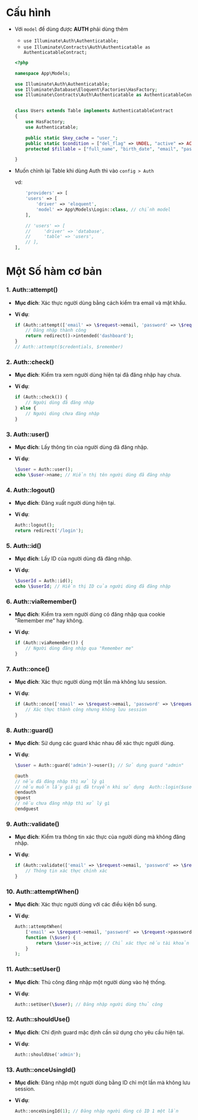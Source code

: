 # Cấu hình

- Với `model` để dùng được **AUTH** phải dùng thêm 

    - `use Illuminate\Auth\Authenticatable;`
    - `use Illuminate\Contracts\Auth\Authenticatable as AuthenticatableContract;`
    ```php
    <?php

    namespace App\Models;

    use Illuminate\Auth\Authenticatable;
    use Illuminate\Database\Eloquent\Factories\HasFactory;
    use Illuminate\Contracts\Auth\Authenticatable as AuthenticatableContract;


    class Users extends Table implements AuthenticatableContract
    {
        use HasFactory;
        use Authenticatable;

        public static $key_cache = "user_";
        public static $condition = ["del_flag" => UNDEL, "active" => ACTIVE];
        protected $fillable = ["full_name", "birth_date", "email", "password", "token", "position"];

    }
    ```

-   Muốn chỉnh lại Table khi dùng Auth thì vào `config > Auth`

    vd:

    ```php
        'providers' => [
        'users' => [
            'driver' => 'eloquent',
            'model' => App\Models\Login::class, // chỉnh model
        ],

        // 'users' => [
        //     'driver' => 'database',
        //     'table' => 'users',
        // ],
    ],
    ```

# Một Số hàm cơ bản

### 1. **Auth::attempt()**
- **Mục đích**: Xác thực người dùng bằng cách kiểm tra email và mật khẩu.

- **Ví dụ**:
  ```php
  if (Auth::attempt(['email' => \$request->email, 'password' => \$request->password])) {
      // Đăng nhập thành công
      return redirect()->intended('dashboard');
  }
  // Auth::attempt($credentials, $remember)
  ```

### 2. **Auth::check()**
- **Mục đích**: Kiểm tra xem người dùng hiện tại đã đăng nhập hay chưa.

- **Ví dụ**:
  ```php
  if (Auth::check()) {
      // Người dùng đã đăng nhập
  } else {
      // Người dùng chưa đăng nhập
  }
  ```

### 3. **Auth::user()**
- **Mục đích**: Lấy thông tin của người dùng đã đăng nhập.

- **Ví dụ**:
  ```php
  \$user = Auth::user();
  echo \$user->name; // Hiển thị tên người dùng đã đăng nhập
  ```

### 4. **Auth::logout()**
- **Mục đích**: Đăng xuất người dùng hiện tại.

- **Ví dụ**:
  ```php
  Auth::logout();
  return redirect('/login');
  ```

### 5. **Auth::id()**
- **Mục đích**: Lấy ID của người dùng đã đăng nhập.

- **Ví dụ**:
  ```php
  \$userId = Auth::id();
  echo \$userId; // Hiển thị ID của người dùng đã đăng nhập
  ```

### 6. **Auth::viaRemember()**
- **Mục đích**: Kiểm tra xem người dùng có đăng nhập qua cookie "Remember me" hay không.

- **Ví dụ**:
  ```php
  if (Auth::viaRemember()) {
      // Người dùng đăng nhập qua "Remember me"
  }
  ```

### 7. **Auth::once()**
- **Mục đích**: Xác thực người dùng một lần mà không lưu session.

- **Ví dụ**:
  ```php
  if (Auth::once(['email' => \$request->email, 'password' => \$request->password])) {
      // Xác thực thành công nhưng không lưu session
  }
  ```

### 8. **Auth::guard()**
- **Mục đích**: Sử dụng các guard khác nhau để xác thực người dùng.

- **Ví dụ**:
  ```php
  \$user = Auth::guard('admin')->user(); // Sử dụng guard "admin"
  ```

    
    ```php
    @auth
    // nếu đã đăng nhập thì xử lý gì
    // nếu muốn lấy giá gị đã truyền khi sử dụng  Auth::login($user) thì Auth()->user()->giá trị đã lưu trong biến user
    @endauth
    @guest
    // nếu chưa đăng nhập thì xử lý gì
    @endguest
    ```


### 9. **Auth::validate()**
- **Mục đích**: Kiểm tra thông tin xác thực của người dùng mà không đăng nhập.

- **Ví dụ**:
  ```php
  if (Auth::validate(['email' => \$request->email, 'password' => \$request->password])) {
      // Thông tin xác thực chính xác
  }
  ```

### 10. **Auth::attemptWhen()**
- **Mục đích**: Xác thực người dùng với các điều kiện bổ sung.

- **Ví dụ**:
  ```php
  Auth::attemptWhen(
      ['email' => \$request->email, 'password' => \$request->password],
      function (\$user) {
          return \$user->is_active; // Chỉ xác thực nếu tài khoản đang hoạt động
      }
  );
  ```

### 11. **Auth::setUser()**
- **Mục đích**: Thủ công đăng nhập một người dùng vào hệ thống.

- **Ví dụ**:
  ```php
  Auth::setUser(\$user); // Đăng nhập người dùng thủ công
  ```

### 12. **Auth::shouldUse()**
- **Mục đích**: Chỉ định guard mặc định cần sử dụng cho yêu cầu hiện tại.

- **Ví dụ**:
  ```php
  Auth::shouldUse('admin');
  ```

### 13. **Auth::onceUsingId()**
- **Mục đích**: Đăng nhập một người dùng bằng ID chỉ một lần mà không lưu session.

- **Ví dụ**:
  ```php
  Auth::onceUsingId(1); // Đăng nhập người dùng có ID 1 một lần
  ```
